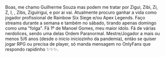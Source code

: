 Boas, me chamo Guilherme Souza mas podem me tratar por Zigui, Zibi, Zi, Z, I,  , Zibs, Ziguirigui, e por ai vai.
Atualmente procuro ganhar a vida como jogador profissional de Rainbow Six Siege e/ou Apex Legends.
Faço streams durante a semana e também no sábado, tirando apenas domingo como uma "folga".
Fã 1º de Manoel Gomes, meu maior idolo.
Fã de várias nerdolices, sendo uma delas Ordem Paranormal.
Mestre/Jogador a mais ou menos 5/6 anos (desde o inicio iniciozinho da pandemia), então se quiser jogar RPG ou precisa de player, só manda mensagem no OnlyFans que respondo rapidinho ✨✨✨.
